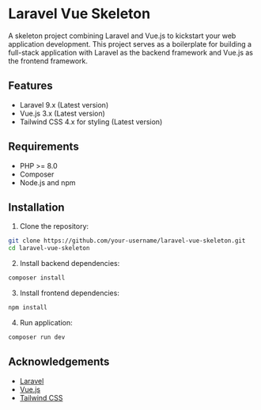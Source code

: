 # Laravel Vue Skeleton

A skeleton project combining Laravel and Vue.js to kickstart your web application development. This project serves as a boilerplate for building a full-stack application with Laravel as the backend framework and Vue.js as the frontend framework.

## Features

- Laravel 9.x (Latest version)
- Vue.js 3.x (Latest version)
- Tailwind CSS 4.x for styling (Latest version)

## Requirements

- PHP >= 8.0
- Composer
- Node.js and npm

## Installation

1. Clone the repository:

```bash
git clone https://github.com/your-username/laravel-vue-skeleton.git
cd laravel-vue-skeleton
```

2. Install backend dependencies:

```bash
composer install
```

3. Install frontend dependencies:

```bash
npm install
```

4. Run application:

```bash
composer run dev
```

## Acknowledgements

- [Laravel](https://laravel.com/)
- [Vue.js](https://vuejs.org/)
- [Tailwind CSS](https://tailwindcss.com/)
